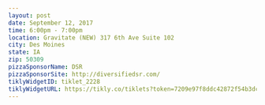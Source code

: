 ```yaml
---
layout: post
date: September 12, 2017
time: 6:00pm - 7:00pm
location: Gravitate (NEW) 317 6th Ave Suite 102
city: Des Moines
state: IA
zip: 50309
pizzaSponsorName: DSR
pizzaSponsorSite: http://diversifiedsr.com/
tiklyWidgetID: tiklet_2228
tiklyWidgetURL: https://tikly.co/tiklets?token=7209e97f8ddc42872f54b3dcd96665e6ac82235f
---
```

